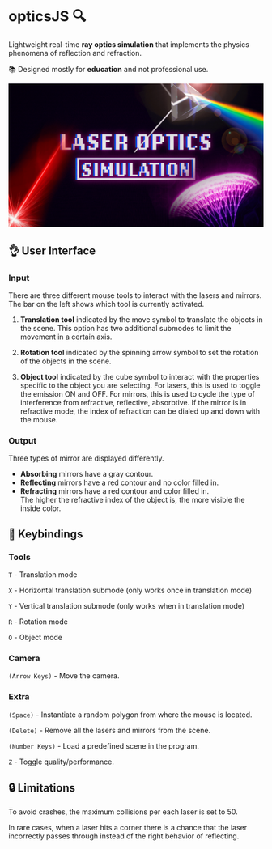 # opticsJS :mag:
Lightweight real-time **ray optics simulation** that implements the physics phenomena of reflection and refraction.

:books: Designed mostly for **education** and not professional use.

![Wallpaper](./images/home.png)

## :ok_hand: User Interface

### Input
There are three different mouse tools to interact with the lasers and mirrors. The bar on the left shows which tool is currently activated.

1) **Translation tool** indicated by the move symbol to translate the objects in the scene.
This option has two additional submodes to limit the movement in a certain axis.

2) **Rotation tool** indicated by the spinning arrow symbol to set the rotation of the objects in the scene.

3) **Object tool** indicated by the cube symbol to interact with the properties specific to the object you are selecting.
For lasers, this is used to toggle the emission ON and OFF. 
For mirrors, this is used to cycle the type of interference from refractive, reflective, absorbtive.
If the mirror is in refractive mode, the index of refraction can be dialed up and down with the mouse.

### Output
Three types of mirror are displayed differently.
* **Absorbing** mirrors have a gray contour.
* **Reflecting** mirrors have a red contour and no color filled in.
* **Refracting** mirrors have a red contour and color filled in.  
The higher the refractive index of the object is, the more visible the inside color.

## :key: Keybindings

### Tools
```T``` - Translation mode

```X``` - Horizontal translation submode (only works once in translation mode)

```Y``` - Vertical translation submode (only works when in translation mode)

```R``` - Rotation mode

```O``` - Object mode 

### Camera
```(Arrow Keys)``` - Move the camera.

### Extra
```(Space)``` - Instantiate a random polygon from where the mouse is located.

```(Delete)``` - Remove all the lasers and mirrors from the scene.

```(Number Keys)``` - Load a predefined scene in the program.

```Z``` - Toggle quality/performance.

## :lock: Limitations
To avoid crashes, the maximum collisions per each laser is set to 50.

In rare cases, when a laser hits a corner there is a chance that the laser incorrectly passes through instead of the right behavior of reflecting.
